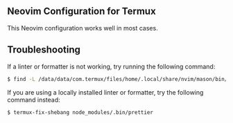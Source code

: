 ## Neovim Configuration for Termux

This Neovim configuration works well in most cases.

## Troubleshooting

If a linter or formatter is not working, try running the following command:

```sh
$ find -L /data/data/com.termux/files/home/.local/share/nvim/mason/bin/ -type f -executable  -exec termux-fix-shebang {} \;
```

If you are using a locally installed linter or formatter, try the following command instead:

```sh
$ termux-fix-shebang node_modules/.bin/prettier
```
